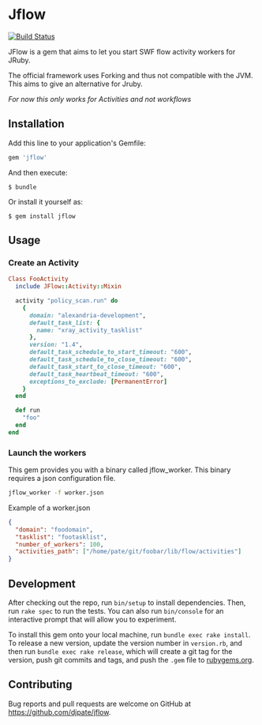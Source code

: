 # Jflow

[![Build Status](https://travis-ci.org/djpate/jflow.svg?branch=master)](https://travis-ci.org/djpate/jflow)

JFlow is a gem that aims to let you start SWF flow activity workers for JRuby.

The official framework uses Forking and thus not compatible with the JVM. This aims to give an alternative for Jruby.

*For now this only works for Activities and not workflows*

## Installation

Add this line to your application's Gemfile:

```ruby
gem 'jflow'
```

And then execute:

    $ bundle

Or install it yourself as:

    $ gem install jflow

## Usage

### Create an Activity

```ruby
Class FooActivity
  include JFlow::Activity::Mixin

  activity "policy_scan.run" do
    {
      domain: "alexandria-development",
      default_task_list: {
        name: "xray_activity_tasklist"
      },
      version: "1.4",
      default_task_schedule_to_start_timeout: "600",
      default_task_schedule_to_close_timeout: "600",
      default_task_start_to_close_timeout: "600",
      default_task_heartbeat_timeout: "600",
      exceptions_to_exclude: [PermanentError]
    }
  end

  def run
    "foo"
  end
end
```

### Launch the workers

This gem provides you with a binary called jflow_worker. This binary requires a json configuration file.

```bash
jflow_worker -f worker.json
```

Example of a worker.json
```json
{
  "domain": "foodomain",
  "tasklist": "footasklist",
  "number_of_workers": 100,
  "activities_path": ["/home/pate/git/foobar/lib/flow/activities"]
}
```

## Development

After checking out the repo, run `bin/setup` to install dependencies. Then, run `rake spec` to run the tests. You can also run `bin/console` for an interactive prompt that will allow you to experiment.

To install this gem onto your local machine, run `bundle exec rake install`. To release a new version, update the version number in `version.rb`, and then run `bundle exec rake release`, which will create a git tag for the version, push git commits and tags, and push the `.gem` file to [rubygems.org](https://rubygems.org).

## Contributing

Bug reports and pull requests are welcome on GitHub at https://github.com/djpate/jflow.

